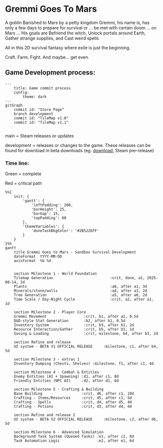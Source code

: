 # Gremmi Goes To Mars

A goblin Banished to Mars by a petty kingdom
Gremmi, his name is, has only a few days to prepare for survival or ... be met with certain doom ... on Mars ...
His goals are
Befriend the witch, Unlock portals around Earth, Gather strange supplies, and Cast weird spells

All in this 2D survival fantasy where exile is just the beginning.

Craft. Farm. Fight. And maybe… get even.

## Game Development process:

```mermaid
---
    title: Game commit process
    config:
        theme: dark
---
gitGraph
    commit id: "Store Page"
    branch development
    commit id: "TileMap v1.0"
    commit id: "TileMap v1.1"
    
```


main = Steam releases or updates

development = releases or changes to the game. These releases can be found for download in beta downloads (eg. [download](DownloadGame.md), Steam pre-release)


### Time line:

Green = complete

Red = critical path

```mermaid
%%{
    init: {
        'gantt': {
            'leftPadding': 200,
            'barHeight': 25,
            'barGap': 15,
            'topPadding': 60
        },
        'themeVariables': {
            'doneTaskBkgColor': '#2B522EFF'
        }
    }
}%%
gantt
    title Gremmi Goes to Mars - Sandbox Survival Development
    dateFormat  YYYY-MM-DD
    axisFormat  %b %d
    
    
    section Milestone 1 - World Foundation
    Tilemap Generation                          :crit, done, a1, 2025-08-14, 2d
    Plants                                      :a6, after a1, 3d
    Minerals/stone/walls                        :a4, after a1, 2d
    Tree Generation                             :a5, after a6, 2d
    Time Scale / Day-Night Cycle                :crit, a2, after a1, 1d
    
    section Milestone 2 - Player Core
    Gremmi Movement                 :crit, b1, after a2, 0.5d
    D&D-style Stat Generation       :b2, after b1, 0.5d
    Inventory System                :crit, b3, after b1, 2d
    Resource Interaction/Gather     :crit, b5, after b3, 1d
    Saving & Loading                :crit, milestone, b4, after b3, 2d
    
    section Refine and release
    UI system - BETA V1 OFFICIAL RELEASE     :milestone, c1, after b4, 5d
    
    section Milestone 3 - extras 1
    Inventory Dumping (Chests, Shelves) :milestone, f1, after c1, 4d
    
    section Milestone 4 - Combat & Entities
    Enemy Entities (AI + Spawning) :d1, after c1, 8d
    Friendly Entities (NPC AI)     :d2, after d1, 6d
    
    section Milestone 5 - Crafting & Building
    Base Building                  :crit, d6, after c1, 10d
    Crafting - Items/Resources     :crit, d5, after c1, 5d
    Crafting - Spells              :crit, d4, after d5, 4d
    Crafting - Potions             :crit, d3, after d4, 4d
    
    section Refine and release 2
    UI system - BETA V2 OFFICIAL RELEASE     :milestone, c2, after d6, 5d
    
    section Milestone 6 - Advanced Simulation
    Background Task System (Queued Tasks) :e1, after c2, 8d
    Task Automation Logic                 :e2, after e1, 6d
```
